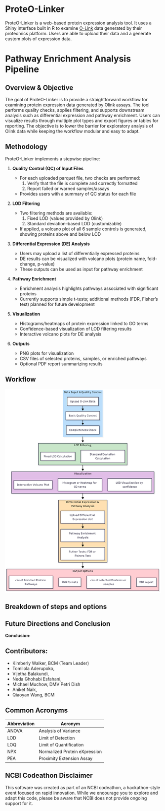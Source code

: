 # ProteO-Linker
ProteO-Linker is a web-based protein expression analysis tool. It uses a Shiny interface built in R to examine [O-Link](https://olink.com/) data generated by their proteomics platform. Users are able to upload their data and a generate custom plots of expression data.

# Pathway Enrichment Analysis Pipeline

## Overview & Objective

The goal of ProteO-Linker is to provide a straightforward workflow for examining protein expression data generated by Olink assays. The tool performs quality checks, applies filtering, and supports downstream analysis such as differential expression and pathway enrichment. Users can visualize results through multiple plot types and export figures or tables for reporting. The objective is to lower the barrier for exploratory analysis of Olink data while keeping the workflow modular and easy to adapt.

## Methodology

ProteO-Linker implements a stepwise pipeline:

1. **Quality Control (QC) of Input Files**
   - For each uploaded parquet file, two checks are performed:
     1. Verify that the file is complete and correctly formatted  
     2. Report failed or warned samples/assays  
   - Provides users with a summary of QC status for each file  

2. **LOD Filtering**
   - Two filtering methods are available:
     1. Fixed LOD (values provided by Olink)  
     2. Standard deviation–based LOD (customizable)  
   - If applied, a volcano plot of all 6 sample controls is generated, showing proteins above and below LOD  

3. **Differential Expression (DE) Analysis**
   - Users may upload a list of differentially expressed proteins  
   - DE results can be visualized with volcano plots (protein name, fold-change, p-value)  
   - These outputs can be used as input for pathway enrichment  

4. **Pathway Enrichment**
   - Enrichment analysis highlights pathways associated with significant proteins  
   - Currently supports simple t-tests; additional methods (FDR, Fisher’s test) planned for future development  

5. **Visualization**
   - Histograms/heatmaps of protein expression linked to GO terms  
   - Confidence-based visualization of LOD filtering results  
   - Interactive volcano plots for DE analysis  

6. **Outputs**
   - PNG plots for visualization  
   - CSV files of selected proteins, samples, or enriched pathways  
   - Optional PDF report summarizing results  

## Workflow
![Flowchart](Diagram_color_v3.png)

## Breakdown of steps and options

## Future Directions and Conclusion

**Conclusion:**

## Contributors: 

- Kimberly Walker, BCM (Team Leader)
- Tomilola Aderupoko,
- Vijetha Balakundi,
- Neda Ghohabi Esfahani,  
- Michael Muchow, DMV Petri Dish
- Aniket Naik, 
- Qiaoyan Wang, BCM

## Common Acronyms
Abbreviation  | Acronym
------------- | -------------
ANOVA  | Analysis of Variance
LOD | Limit of Detection
LOQ | Limit of Quantification
NPX | Normalized Protein eXpression
PEA | Proximity Extension Assay 

## NCBI Codeathon Disclaimer
This software was created as part of an NCBI codeathon, a hackathon-style event focused on rapid innovation. While we encourage you to explore and adapt this code, please be aware that NCBI does not provide ongoing support for it.
